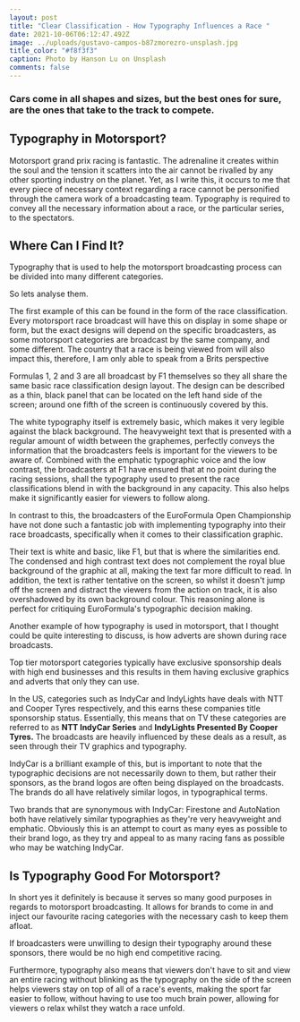 ```yaml
---
layout: post
title: "Clear Classification - How Typography Influences a Race "
date: 2021-10-06T06:12:47.492Z
image: ../uploads/gustavo-campos-b87zmorezro-unsplash.jpg
title_color: "#f8f3f3"
caption: Photo by Hanson Lu on Unsplash
comments: false
---
```

### Cars come in all shapes and sizes, but the best ones for sure, are the ones that take to the track to compete. 

## Typography in Motorsport?

Motorsport grand prix racing is fantastic. The adrenaline it creates within the soul and the tension it scatters into the air cannot be rivalled by any other sporting industry on the planet. Yet, as I write this, it occurs to me that every piece of necessary context regarding a race cannot be personified through the camera work of a broadcasting team. Typography is required to convey all the necessary information about a race, or the particular series, to the spectators.

## Where Can I Find It?

Typography that is used to help the motorsport broadcasting process can be divided into many different categories.

So lets analyse them.

The first example of this can be found in the form of the race classification. Every motorsport race broadcast will have this on display in some shape or form, but the exact designs will depend on the specific broadcasters, as some motorsport categories are broadcast by the same company, and some different. The country that a race is being viewed from will also impact this, therefore, I am only able to speak from a Brits perspective

Formulas 1, 2 and 3 are all broadcast by F1 themselves so they all share the same basic race classification design layout. The design can be described as a thin, black panel that can be located on the left hand side of the screen; around one fifth of the screen is continuously covered by this. 

The white typography itself is extremely basic, which makes it very legible against the black background. The heavyweight text that is presented with a regular amount of width between the graphemes, perfectly conveys the information that the broadcasters feels is important for the viewers to be aware of. Combined with the emphatic typographic voice and the low contrast, the broadcasters at F1 have ensured that at no point during the racing sessions, shall the typography used to present the race classifications blend in with the background in any capacity. This also helps make it significantly easier for viewers to follow along. 

In contrast to this, the broadcasters of the EuroFormula Open Championship have not done such a fantastic job with implementing typography into their race broadcasts, specifically when it comes to their classification graphic. 

Their text is white and basic, like F1, but that is where the similarities end. The condensed and high contrast text does not complement the royal blue background of the graphic at all, making the text far more difficult to read. In addition, the text is rather tentative on the screen, so whilst it doesn't jump off the screen and distract the viewers from the action on track, it is also overshadowed by its own background colour. This reasoning alone is perfect for critiquing EuroFormula's typographic decision making. 

Another example of how typography is used in motorsport, that I thought could be quite interesting to discuss, is how adverts are shown during race broadcasts. 

Top tier motorsport categories typically have exclusive sponsorship deals with high end businesses and this results in them having exclusive graphics and adverts that only they can use.

In the US, categories such as IndyCar and IndyLights have deals with NTT and Cooper Tyres respectively, and this earns these companies title sponsorship status. Essentially, this means that on TV these categories are referred to as **NTT IndyCar Series** and **IndyLights Presented By Cooper Tyres.** The broadcasts are heavily influenced by these deals as a result, as seen through their TV graphics and typography. 

IndyCar is a brilliant example of this, but is important to note that the typographic decisions are not necessarily down to them, but rather their sponsors, as the brand logos are often being displayed on the broadcasts. The brands do all have relatively similar logos, in typographical terms.

Two brands that are synonymous with IndyCar: Firestone and AutoNation both have relatively similar typographies as they're very heavyweight and emphatic. Obviously this is an attempt to court as many eyes as possible to their brand logo, as they try and appeal to as many racing fans as possible who may be watching IndyCar.

## Is Typography Good For Motorsport?

In short yes it definitely is because it serves so many good purposes in regards to motorsport broadcasting. It allows for brands to come in and inject our favourite racing categories with the necessary cash to keep them afloat. 

If broadcasters were unwilling to design their typography around these sponsors, there would be no high end competitive racing. 

Furthermore, typography also means that viewers don't have to sit and view an entire racing without blinking as the typography on the side of the screen helps viewers stay on top of all of a race's events, making the sport far easier to follow, without having to use too much brain power, allowing for viewers o relax whilst they watch a race unfold.